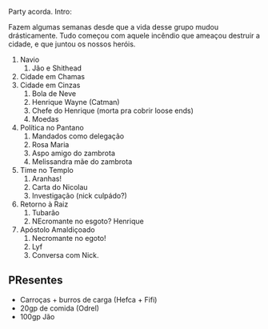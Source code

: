 Party acorda. Intro:

Fazem algumas semanas desde que a vida desse grupo mudou drásticamente. Tudo começou com aquele incêndio que ameaçou destruir a cidade, e que juntou os nossos heróis.

1. Navio
	1. Jão e Shithead
2. Cidade em Chamas
3. Cidade em Cinzas
	1. Bola de Neve
	2. Henrique Wayne (Catman)
	3. Chefe do Henrique (morta pra cobrir loose ends)
	4. Moedas
4. Política no Pantano
	1. Mandados como delegação
	2. Rosa Maria
	3. Aspo amigo do zambrota
	4. Melissandra mãe do zambrota
5. Time no Templo
	1. Aranhas!
	2. Carta do Nicolau
	3. Investigação (nick culpádo?)
6. Retorno à Raiz
	1. Tubarão
	2. NEcromante no esgoto? Henrique
7. Apóstolo Amaldiçoado
	1. Necromante no egoto!
	2. Lyf
	3. Conversa com Nick.


## PResentes
- Carroças + burros de carga (Hefca + Fifi)
- 20gp de comida (Odrel)
- 100gp Jão